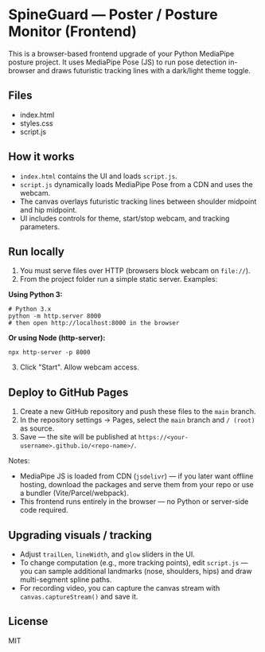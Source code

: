 # SpineGuard — Poster / Posture Monitor (Frontend)

This is a browser-based frontend upgrade of your Python MediaPipe posture project.
It uses MediaPipe Pose (JS) to run pose detection in-browser and draws futuristic tracking lines
with a dark/light theme toggle.

## Files
- index.html
- styles.css
- script.js

## How it works
- `index.html` contains the UI and loads `script.js`.
- `script.js` dynamically loads MediaPipe Pose from a CDN and uses the webcam.
- The canvas overlays futuristic tracking lines between shoulder midpoint and hip midpoint.
- UI includes controls for theme, start/stop webcam, and tracking parameters.

## Run locally
1. You must serve files over HTTP (browsers block webcam on `file://`).
2. From the project folder run a simple static server. Examples:

**Using Python 3:**
```
# Python 3.x
python -m http.server 8000
# then open http://localhost:8000 in the browser
```

**Or using Node (http-server):**
```
npx http-server -p 8000
```

3. Click "Start". Allow webcam access.

## Deploy to GitHub Pages
1. Create a new GitHub repository and push these files to the `main` branch.
2. In the repository settings -> Pages, select the `main` branch and `/ (root)` as source.
3. Save — the site will be published at `https://<your-username>.github.io/<repo-name>/`.

Notes:
- MediaPipe JS is loaded from CDN (`jsdelivr`) — if you later want offline hosting, download the packages
  and serve them from your repo or use a bundler (Vite/Parcel/webpack).
- This frontend runs entirely in the browser — no Python or server-side code required.

## Upgrading visuals / tracking
- Adjust `trailLen`, `lineWidth`, and `glow` sliders in the UI.
- To change computation (e.g., more tracking points), edit `script.js` — you can sample additional landmarks
  (nose, shoulders, hips) and draw multi-segment spline paths.
- For recording video, you can capture the canvas stream with `canvas.captureStream()` and save it.

## License
MIT

